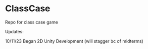 # ClassCase
Repo for class case game 


Updates: 

10/11/23
Began 2D Unity Development (will stagger bc of midterms) 
